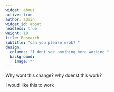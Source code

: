 ```yaml
---
widget: about
active: true
author: admin
widget_id: about
headless: true
weight: 10
title: Research
subtitle: "can you please wrok? "
design:
  columns: "I dont see anything here working "
  background:
    image: ""
---
```

Why wont this change? why doenst this work?


I woudl like this to work 